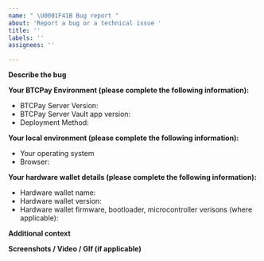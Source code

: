```yaml
---
name: " \U0001F41B Bug report "
about: 'Report a bug or a technical issue '
title: ''
labels: ''
assignees: ''

---
```


<!--
Thank you for reporting a technical issue.

This issue tracker is only for BTCPay For BTCPay Vault application bug reports and problems. Documentation is available here https://docs.btcpayserver.org/Vault/

Before submitting a bug report please check:
1. Your Hardware wallet is running on latest versions
2. Close any external applications that may be using your wallet (Ledger Live, etc)
3. If you have ,remove any U2F devices such as Yubikey from your PC
4. Try different browser, Brave is known to cause problems with vault.

Please fill in as much of the template below as you're able. 
-->

**Describe the bug**

<!--A clear and concise description of what the bug is.-->

**Your  BTCPay Environment (please complete the following information):**

- BTCPay Server Version:    <!--[available in the right bottom corner of footer] -->
- BTCPay Server Vault app version:    <!--[available in the right bottom corner of footer] -->
- Deployment Method:        <!--[e.g. Docker, Manual, Third-Party-host]-->

**Your local environment (please complete the following information):**

- Your operating system <!--[e.g. MacOS Catalina 10.15.7, Windows 10..]-->
- Browser:                  <!--[e.g. Chrome, Safari]-->

**Your hardware wallet details  (please complete the following information):**

- Hardware wallet name:
- Hardware wallet version:
- Hardware wallet firmware, bootloader, microcontroller verisons (where applicable):

**Additional context**

<!--Add any other context about the problem here.-->

**Screenshots / Video / GIf (if applicable)**

<!--If your problem is better explained visually, please add a screenshot or record a video.-->
